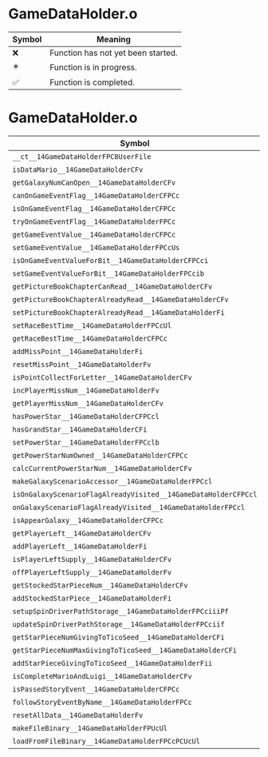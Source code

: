 # GameDataHolder.o
| Symbol | Meaning 
| ------------- | ------------- 
| :x: | Function has not yet been started. 
| :eight_pointed_black_star: | Function is in progress. 
| :white_check_mark: | Function is completed. 


# GameDataHolder.o
| Symbol | Decompiled? |
| ------------- | ------------- |
| `__ct__14GameDataHolderFPC8UserFile` | :x: |
| `isDataMario__14GameDataHolderCFv` | :x: |
| `getGalaxyNumCanOpen__14GameDataHolderCFv` | :x: |
| `canOnGameEventFlag__14GameDataHolderCFPCc` | :x: |
| `isOnGameEventFlag__14GameDataHolderCFPCc` | :x: |
| `tryOnGameEventFlag__14GameDataHolderFPCc` | :x: |
| `getGameEventValue__14GameDataHolderCFPCc` | :x: |
| `setGameEventValue__14GameDataHolderFPCcUs` | :x: |
| `isOnGameEventValueForBit__14GameDataHolderCFPCci` | :x: |
| `setGameEventValueForBit__14GameDataHolderFPCcib` | :x: |
| `getPictureBookChapterCanRead__14GameDataHolderCFv` | :x: |
| `getPictureBookChapterAlreadyRead__14GameDataHolderCFv` | :x: |
| `setPictureBookChapterAlreadyRead__14GameDataHolderFi` | :x: |
| `setRaceBestTime__14GameDataHolderFPCcUl` | :x: |
| `getRaceBestTime__14GameDataHolderCFPCc` | :x: |
| `addMissPoint__14GameDataHolderFi` | :x: |
| `resetMissPoint__14GameDataHolderFv` | :x: |
| `isPointCollectForLetter__14GameDataHolderCFv` | :x: |
| `incPlayerMissNum__14GameDataHolderFv` | :x: |
| `getPlayerMissNum__14GameDataHolderCFv` | :x: |
| `hasPowerStar__14GameDataHolderCFPCcl` | :x: |
| `hasGrandStar__14GameDataHolderCFi` | :x: |
| `setPowerStar__14GameDataHolderFPCclb` | :x: |
| `getPowerStarNumOwned__14GameDataHolderCFPCc` | :x: |
| `calcCurrentPowerStarNum__14GameDataHolderCFv` | :x: |
| `makeGalaxyScenarioAccessor__14GameDataHolderFPCcl` | :x: |
| `isOnGalaxyScenarioFlagAlreadyVisited__14GameDataHolderCFPCcl` | :x: |
| `onGalaxyScenarioFlagAlreadyVisited__14GameDataHolderFPCcl` | :x: |
| `isAppearGalaxy__14GameDataHolderCFPCc` | :x: |
| `getPlayerLeft__14GameDataHolderCFv` | :x: |
| `addPlayerLeft__14GameDataHolderFi` | :x: |
| `isPlayerLeftSupply__14GameDataHolderCFv` | :x: |
| `offPlayerLeftSupply__14GameDataHolderFv` | :x: |
| `getStockedStarPieceNum__14GameDataHolderCFv` | :x: |
| `addStockedStarPiece__14GameDataHolderFi` | :x: |
| `setupSpinDriverPathStorage__14GameDataHolderFPCciiiPf` | :x: |
| `updateSpinDriverPathStorage__14GameDataHolderFPCciif` | :x: |
| `getStarPieceNumGivingToTicoSeed__14GameDataHolderCFi` | :x: |
| `getStarPieceNumMaxGivingToTicoSeed__14GameDataHolderCFi` | :x: |
| `addStarPieceGivingToTicoSeed__14GameDataHolderFii` | :x: |
| `isCompleteMarioAndLuigi__14GameDataHolderCFv` | :x: |
| `isPassedStoryEvent__14GameDataHolderCFPCc` | :x: |
| `followStoryEventByName__14GameDataHolderFPCc` | :x: |
| `resetAllData__14GameDataHolderFv` | :x: |
| `makeFileBinary__14GameDataHolderFPUcUl` | :x: |
| `loadFromFileBinary__14GameDataHolderFPCcPCUcUl` | :x: |
